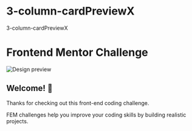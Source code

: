 # 3-column-cardPreviewX
3-column-cardPreviewX

# Frontend Mentor Challenge 

![Design preview](./design/preview.png)

## Welcome! 👋

Thanks for checking out this front-end coding challenge.

FEM challenges help you improve your coding skills by building realistic projects.


